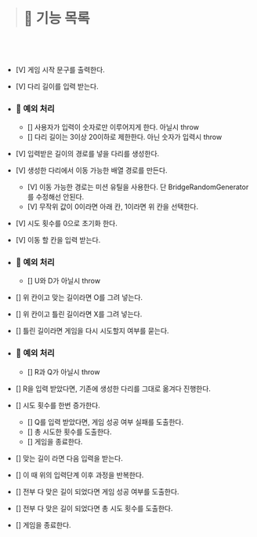 > # 🚀 기능 목록

<br><br>

> ###

- [V] 게임 시작 문구를 출력한다.
- [V] 다리 길이를 입력 받는다.

- ### 🚨 예외 처리

  - [] 사용자가 입력이 숫자로만 이루어지게 한다. 아닐시 throw
  - [] 다리 길이는 3이상 20이하로 제한한다. 아닌 숫자가 입력시 throw

- [V] 입력받은 길이의 경로를 넣을 다리를 생성한다.
- [V] 생성한 다리에서 이동 가능한 배열 경로를 만든다.
  - [V] 이동 가능한 경로는 미션 유틸을 사용한다. 단 BridgeRandomGenerator를 수정해선 안된다.
  - [V] 무작위 값이 0이라면 아래 칸, 1이라면 위 칸을 선택한다.
- [V] 시도 횟수를 0으로 초기화 한다.
- [V] 이동 할 칸을 입력 받는다.
- ### 🚨 예외 처리
  - [] U와 D가 아닐시 throw
- [] 위 칸이고 맞는 길이라면 O를 그려 넣는다.
- [] 위 칸이고 틀린 길이라면 X를 그려 넣는다.

- [] 틀린 길이라면 게임을 다시 시도할지 여부를 묻는다.
- ### 🚨 예외 처리
  - [] R과 Q가 아닐시 throw
- [] R을 입력 받았다면, 기존에 생성한 다리를 그대로 옮겨다 진행한다.
- [] 시도 횟수를 한번 증가한다.

  - [] Q를 입력 받았다면, 게임 성공 여부 실패를 도출한다.
  - [] 총 시도한 횟수를 도출한다.
  - [] 게임을 종료한다.

- [] 맞는 길이 라면 다음 입력을 받는다.
- [] 이 때 위의 입력단계 이후 과정을 반복한다.
- [] 전부 다 맞은 길이 되었다면 게임 성공 여부를 도출한다.
- [] 전부 다 맞은 길이 되었다면 총 시도 횟수를 도출한다.
- [] 게임을 종료한다.
